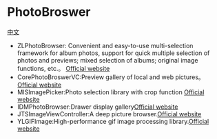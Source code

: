 # PhotoBroswer
[中文](https://github.com/dzp181/PhotoBroswer/blob/master/README.md)

*   ZLPhotoBrowser: Convenient and easy-to-use multi-selection framework for album photos, support for quick multiple selection of photos and previews; mixed selection of albums; original image functions, etc.。 [Official website](https://github.com/longitachi/ZLPhotoBrowser)
*   CorePhotoBroswerVC:Preview gallery of local and web pictures。 [Official website](https://github.com/CharlinFeng/CorePhotoBroswerVC)
*   MISImagePicker:Photo selection library with crop function [Official website](https://github.com/maokebing/MISImagePicker)
*   IDMPhotoBrowser:Drawer display gallery[Official website](https://github.com/ideaismobile/IDMPhotoBrowser)
*   JTSImageViewController:A deep picture browser.[Official website](https://github.com/jaredsinclair/JTSImageViewController)
*   YLGIFImage:High-performance gif image processing library.[Official website](https://github.com/liyong03/YLGIFImage)
